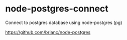 # node-postgres-connect

Connect to postgres database using node-postgres (pg)

https://github.com/brianc/node-postgres
